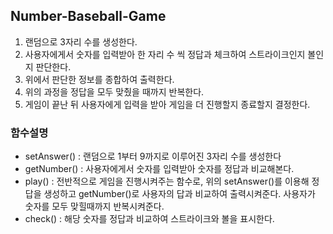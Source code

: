 ## Number-Baseball-Game

1. 랜덤으로 3자리 수를 생성한다.
2. 사용자에게서 숫자를 입력받아 한 자리 수 씩 정답과 체크하여 스트라이크인지 볼인지 판단한다.
3. 위에서 판단한 정보를 종합하여 출력한다.
4. 위의 과정을 정답을 모두 맞췄을 때까지 반복한다.
5. 게임이 끝난 뒤 사용자에게 입력을 받아 게임을 더 진행할지 종료할지 결정한다.

### 함수설명
+ setAnswer() : 랜덤으로 1부터 9까지로 이루어진 3자리 수를 생성한다
+ getNumber() : 사용자에게서 숫자를 입력받아 숫자를 정답과 비교해본다.
+ play() : 전반적으로 게임을 진행시켜주는 함수로, 위의 setAnswer()를 이용해 정답을 생성하고 getNumber()로
   사용자의 답과 비교하여 출력시켜준다. 사용자가 숫자를 모두 맞힐때까지 반복시켜준다.
+ check() : 해당 숫자를 정답과 비교하여 스트라이크와 볼을 표시한다.
